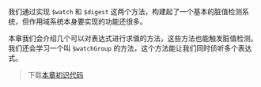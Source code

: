 我们通过实现 `$watch` 和 `$digest` 这两个方法，构建起了一个基本的脏值检测系统，但作用域系统本身要实现的功能还很多。

本章我们会介绍几个可以对表达式进行求值的方法，这些方法也能触发脏值检测。我们还会学习一个叫 `$watchGroup` 的方法，这个方法能让我们同时侦听多个表达式。

> 下载[本章初识代码](https://github.com/teropa/build-your-own-angularjs/releases/tag/chapter1-scopes-and-digest)